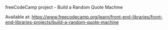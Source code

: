 freeCodeCamp project - Build a Random Quote Machine

Available at: https://www.freecodecamp.org/learn/front-end-libraries/front-end-libraries-projects/build-a-random-quote-machine

